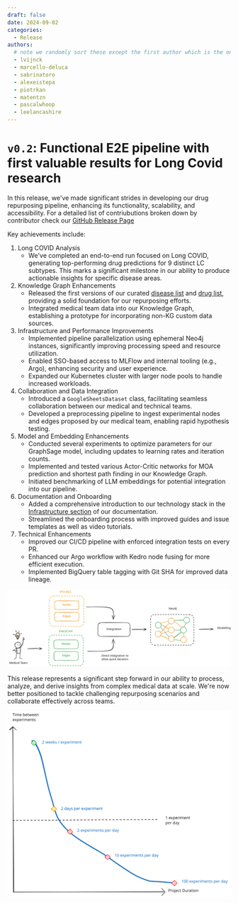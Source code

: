 ```yaml
---
draft: false 
date: 2024-09-02 
categories:
  - Release
authors:
  # note we randomly sort these except the first author which is the one that "owns" this release. We may rotate this going forward, TBD
  - lvijnck
  - marcello-deluca
  - sabrinatoro
  - alexeistepa
  - piotrkan
  - matentzn
  - pascalwhoop
  - leelancashire
---
```


# `v0.2`: Functional E2E pipeline with first valuable results for Long Covid research

In this release, we've made significant strides in developing our drug repurposing
pipeline, enhancing its functionality, scalability, and accessibility. For a detailed list of contriubutions broken down by contributor check our [GitHub Release Page](https://github.com/everycure-org/matrix/releases/tag/v0.2)

Key achievements include:

1. Long COVID Analysis
    - We've completed an end-to-end run focused on Long COVID, generating top-performing drug predictions for 9 distinct LC subtypes. This marks a significant milestone in our ability to produce actionable insights for specific disease areas.
2. Knowledge Graph Enhancements
    - Released the first versions of our curated [disease list](https://github.com/everycure-org/matrix-disease-list/releases/tag/2024-07-25) and [drug list](https://github.com/everycure-org/matrix-drug-list/releases/tag/v1.0.3), providing a solid foundation for our repurposing efforts.
    - Integrated medical team data into our Knowledge Graph, establishing a prototype for incorporating non-KG custom data sources.
3. Infrastructure and Performance Improvements
    - Implemented pipeline parallelization using ephemeral Neo4j instances, significantly improving processing speed and resource utilization.
    - Enabled SSO-based access to MLFlow and internal tooling (e.g., Argo), enhancing security and user experience.
    - Expanded our Kubernetes cluster with larger node pools to handle increased workloads.
4. Collaboration and Data Integration
    - Introduced a `GoogleSheetsDataset` class, facilitating seamless collaboration between our medical and technical teams.
    - Developed a preprocessing pipeline to ingest experimental nodes and edges proposed by our medical team, enabling rapid hypothesis testing.
5. Model and Embedding Enhancements
    - Conducted several experiments to optimize parameters for our GraphSage model, including updates to learning rates and iteration counts.
    - Implemented and tested various Actor-Critic networks for MOA prediction and shortest path finding in our Knowledge Graph.
    - Initiated benchmarking of LLM embeddings for potential integration into our pipeline.
6. Documentation and Onboarding
    - Added a comprehensive introduction to our technology stack in the [Infrastructure section](../../../infrastructure/index.md) of our documentation.
    - Streamlined the onboarding process with improved guides and issue templates as well as video tutorials.
7. Technical Enhancements
    - Improved our CI/CD pipeline with enforced integration tests on every PR.
    - Enhanced our Argo workflow with Kedro node fusing for more efficient execution.
    - Implemented BigQuery table tagging with Git SHA for improved data lineage.


![](./attachments/medical-integration.excalidraw.svg)


This release represents a significant step forward in our ability to process, analyze,
and derive insights from complex medical data at scale. We're now better positioned to
tackle challenging repurposing scenarios and collaborate effectively across teams.

![](../../../assets/img/infra_intro/speed.excalidraw.svg)